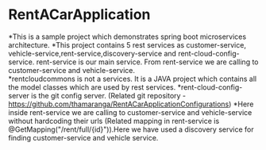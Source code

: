 # RentACarApplication

*This is a sample project which demonstrates spring boot microservices architecture.
*This project contains 5 rest services as customer-service, vehicle-service,rent-service,discovery-service and rent-cloud-config-service. rent-service is our main service.
 From rent-service we are calling to customer-service and vehicle-service.  
*rentcloudcommons  is not a services. It is a JAVA project which contains all the model classes which are used by rest services.
*rent-cloud-config-server is the git config server. (Related git repository -https://github.com/thamaranga/RentACarApplicationConfigurations)
*Here inside rent-service we are calling to customer-service and vehicle-service without hardcoding their urls (Related mapping in rent-service is  @GetMapping("/rent/full/{id}")).Here we have used a discovery service
 for finding customer-service and vehicle service.
